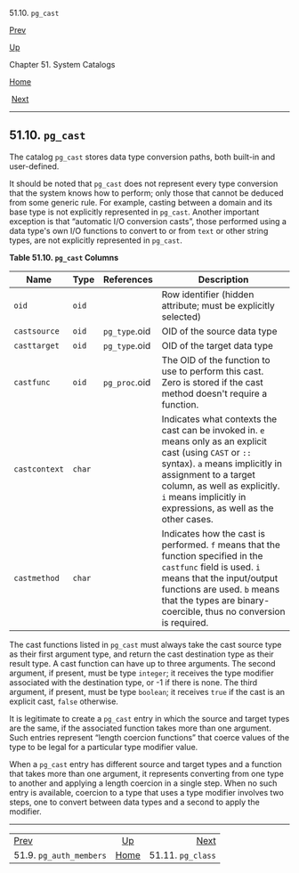 <div class="navheader" data-xmlns="http://www.w3.org/TR/xhtml1/transitional">

51.10. `pg_cast`

</div>

[Prev](catalog-pg-auth-members.html "51.9. pg_auth_members") 

[Up](catalogs.html "Chapter 51. System Catalogs")

Chapter 51. System Catalogs

[Home](index.html "PostgreSQL 10.3 Documentation")

 [Next](catalog-pg-class.html "51.11. pg_class")

-----

<div id="CATALOG-PG-CAST" class="sect1">

<div class="titlepage">

<div>

<div>

## 51.10. `pg_cast`

</div>

</div>

</div>

<span id="id-1.10.4.12.2" class="indexterm"></span>

The catalog `pg_cast` stores data type conversion paths, both built-in
and user-defined.

It should be noted that `pg_cast` does not represent every type
conversion that the system knows how to perform; only those that cannot
be deduced from some generic rule. For example, casting between a domain
and its base type is not explicitly represented in `pg_cast`. Another
important exception is that
<span class="quote">“<span class="quote">automatic I/O conversion
casts</span>”</span>, those performed using a data type's own I/O
functions to convert to or from `text` or other string types, are not
explicitly represented in `pg_cast`.

<div id="id-1.10.4.12.5" class="table">

**Table 51.10. `pg_cast`
Columns**

<div class="table-contents">

| Name          | Type   | References    | Description                                                                                                                                                                                                                                                          |
| ------------- | ------ | ------------- | -------------------------------------------------------------------------------------------------------------------------------------------------------------------------------------------------------------------------------------------------------------------- |
| `oid`         | `oid`  |               | Row identifier (hidden attribute; must be explicitly selected)                                                                                                                                                                                                       |
| `castsource`  | `oid`  | `pg_type`.oid | OID of the source data type                                                                                                                                                                                                                                          |
| `casttarget`  | `oid`  | `pg_type`.oid | OID of the target data type                                                                                                                                                                                                                                          |
| `castfunc`    | `oid`  | `pg_proc`.oid | The OID of the function to use to perform this cast. Zero is stored if the cast method doesn't require a function.                                                                                                                                                   |
| `castcontext` | `char` |               | Indicates what contexts the cast can be invoked in. `e` means only as an explicit cast (using `CAST` or `::` syntax). `a` means implicitly in assignment to a target column, as well as explicitly. `i` means implicitly in expressions, as well as the other cases. |
| `castmethod`  | `char` |               | Indicates how the cast is performed. `f` means that the function specified in the `castfunc` field is used. `i` means that the input/output functions are used. `b` means that the types are binary-coercible, thus no conversion is required.                       |

</div>

</div>

  

The cast functions listed in `pg_cast` must always take the cast source
type as their first argument type, and return the cast destination type
as their result type. A cast function can have up to three arguments.
The second argument, if present, must be type `integer`; it receives the
type modifier associated with the destination type, or -1 if there is
none. The third argument, if present, must be type `boolean`; it
receives `true` if the cast is an explicit cast, `false` otherwise.

It is legitimate to create a `pg_cast` entry in which the source and
target types are the same, if the associated function takes more than
one argument. Such entries represent
<span class="quote">“<span class="quote">length coercion
functions</span>”</span> that coerce values of the type to be legal for
a particular type modifier value.

When a `pg_cast` entry has different source and target types and a
function that takes more than one argument, it represents converting
from one type to another and applying a length coercion in a single
step. When no such entry is available, coercion to a type that uses a
type modifier involves two steps, one to convert between data types and
a second to apply the
modifier.

</div>

<div class="navfooter">

-----

|                                      |                     |                               |
| :----------------------------------- | :-----------------: | ----------------------------: |
| [Prev](catalog-pg-auth-members.html) | [Up](catalogs.html) | [Next](catalog-pg-class.html) |
| 51.9. `pg_auth_members`              | [Home](index.html)  |             51.11. `pg_class` |

</div>
